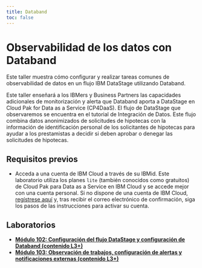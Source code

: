 ```yaml
---
title: Databand
toc: false
---
```


# Observabilidad de los datos con Databand

Este taller muestra cómo configurar y realizar tareas comunes de observabilidad de datos en un flujo IBM DataStage utilizando Databand.

Este taller enseñará a los IBMers y Business Partners las capacidades adicionales de monitorización y alerta que Databand aporta a DataStage en Cloud Pak for Data as a Service (CP4DaaS). El flujo de DataStage que observaremos se encuentra en el tutorial de Integración de Datos. Este flujo combina datos anonimizados de solicitudes de hipotecas con la información de identificación personal de los solicitantes de hipotecas para ayudar a los prestamistas a decidir si deben aprobar o denegar las solicitudes de hipotecas.

## Requisitos previos

* Acceda a una cuenta de IBM Cloud a través de su IBMid. Este laboratorio utiliza los planes `lite` (también conocidos como gratuitos) de Cloud Pak para Data as a Service en IBM Cloud y se accede mejor con una cuenta personal. Si no dispone de una cuenta de IBM Cloud, [regístrese aquí](https://cloud.ibm.com/registration) y, tras recibir el correo electrónico de confirmación, siga los pasos de las instrucciones para activar su cuenta.

## Laboratorios

* **[Módulo 102: Configuración del flujo DataStage y configuración de Databand (contenido L3+)](/databand/102)**
* **[Módulo 103: Observación de trabajos, configuración de alertas y notificaciones externas (contenido L3+)](/databand/103)**
